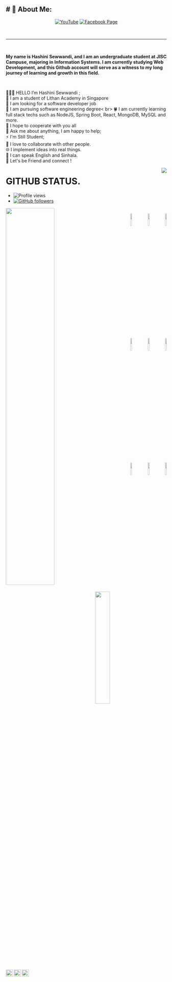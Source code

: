 
<h2># 💫 About Me: </h2>

<p align="center">
	<a href="https://www.youtube.com/watch?v=EH-WYh-WE2M"><img title="YouTube" src="https://img.shields.io/badge/YouTube-SL Hashini-red?style=for-the-badge&logo=Youtube"></a>
	<a href="https://www.facebook.com/hashi.wagarachchi/"><img title="Facebook Page" src="https://img.shields.io/badge/Facebook-black?style=for-the-badge&logo=Facebook"></a>
</p>

<br>
<!--rule -->
<hr style="height:2px;border-width:0;color:gray;background-color:gray">

&nbsp;

<p><b>
My name is Hashini Sewwandi, and I am an undergraduate student at JISC Campuse, majoring in Information Systems. I am currently studying Web Development, and this Github account will serve as a witness to my long journey of learning and growth in this field.
</b></p>
<br>
<p>
👨🏽‍💻 HELLO I’m Hashini Sewwandi ; <br>
🔭 I am a student of Lithan Academy in Singapore<br>
🤝 I am looking for a software developer job <br>
🌱 I am pursuing software engineering degree< br>
🍀 I am currently learning full stack techs such as NodeJS, Spring Boot, React, MongoDB, MySQL and more.<br>
👯 I hope to cooperate with you all<br>
💬 Ask me about anything, I am happy to help;<br>
⚡️ I'm Still Student;<br>
🌟 I love to collaborate with other people.<br>
🌐 I implement ideas into real things.<br>
📖 I can speak English and Sinhala.<br>
💫 Let's be Friend and connect !<br>
</p>

<div align="right">
<img align="right" src="https://github.com/HashiniSewwandi/HashiniSewwandi/blob/main/Developer.gif"/>
</div>


# GITHUB STATUS.
- ![Profile views](https://gpvc.arturio.dev/HashiniSewwandi)
- [![GitHub followers](https://img.shields.io/github/followers/HashiniSewwandi.svg?style=social&label=Follow&maxAge=2592000)](https://github.com/HashiniSewwandi?tab=followers)

<p align="left">
<img width="55%" align="left" src="https://github-readme-stats.vercel.app/api?username=HashiniSewwandi&&show_icons=true&title_color=ffffff&icon_color=bb2acf&text_color=daf7dc&bg_color=151515">
</p>

<p align ="right">
  <br />  
  <code><img width="10%"  src="https://www.vectorlogo.zone/logos/git-scm/git-scm-ar21.svg"></code>
  <code><img width="10%"  src="https://www.vectorlogo.zone/logos/php/php-vertical.svg"></code>
  <code><img width="10%"  src="https://www.vectorlogo.zone/logos/w3_html5/w3_html5-ar21.svg"></code>
  <br />
  <code><img width="10%"  src="https://www.vectorlogo.zone/logos/mysql/mysql-ar21.svg"></code>
  <code><img width="10%"  src="https://www.vectorlogo.zone/logos/sqlite/sqlite-ar21.svg"></code>
  <code><img width="10%"  src="https://www.vectorlogo.zone/logos/firebase/firebase-ar21.svg"></code>
  <br />
  <code><img width="10%"  src="https://www.vectorlogo.zone/logos/json/json-ar21.svg"></code>
  <code><img width="10%"  src="https://www.vectorlogo.zone/logos/github/github-ar21.svg"></code>
  <code><img width="10%"  src="https://www.vectorlogo.zone/logos/gitlab/gitlab-ar21.svg"></code>
  <br>
</p>  


<p align="left">
  <img src="https://i.pinimg.com/originals/57/dd/7b/57dd7be982ce9049be3dc1ddacc100cb.gif" width="30%">
</p>

<div align="right">
<a href="https://github.com/HashiniSewwandi">
  <img align="left" alt="HashiniSewwandi's Github" width="22px" src="https://cdn.jsdelivr.net/npm/simple-icons@v3/icons/github.svg" />
</a>
<a href="https://www.facebook.com/groups/277920623081269/?ref=share">
  <img align="left" alt="HashiniSewwandi Facebook" width="22px" src="https://cdn.jsdelivr.net/npm/simple-icons@v3/icons/facebook.svg" />
</a>
<a href="https://www.facebook.com/hashiwagarachchi/">
  <img align="left" alt="HashiniSewwandi Facebook" width="22px" src="https://cdn.jsdelivr.net/npm/simple-icons@v3/icons/facebook.svg" />
</a>
</div>

